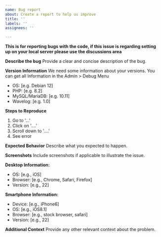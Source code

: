 ```yaml
---
name: Bug report
about: Create a report to help us improve
title: ''
labels: ''
assignees: ''

---
```


**This is for reporting bugs with the code, if this issue is regarding setting up on your local server please use the discussions area**

**Describe the bug**
Provide a clear and concise description of the bug.

**Version Information**
We need some information about your versions. You can get all Information in the Admin > Debug Menu
- OS:               [e.g. Debian 12]
- PHP:              [e.g. 8.2]
- MySQL/MariaDB:    [e.g. 10.11]
- Wavelog:          [e.g. 1.0] 

**Steps to Reproduce**
1. Go to '...'
2. Click on '....'
3. Scroll down to '....'
4. See error

**Expected Behavior**
Describe what you expected to happen.

**Screenshots**
Include screenshots if applicable to illustrate the issue.

**Desktop Information:**
- OS:               [e.g., iOS]
- Browser:          [e.g., Chrome, Safari, Firefox]
- Version:          [e.g., 22]

**Smartphone Information:**
- Device:           [e.g., iPhone6]
- OS:               [e.g., iOS8.1]
- Browser:          [e.g., stock browser, safari]
- Version:          [e.g., 22]

**Additional Context**
Provide any other relevant context about the problem.
